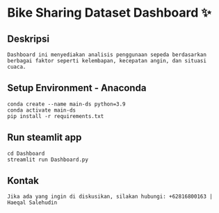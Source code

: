 # Bike Sharing Dataset Dashboard ✨

## Deskripsi
```
Dashboard ini menyediakan analisis penggunaan sepeda berdasarkan berbagai faktor seperti kelembapan, kecepatan angin, dan situasi cuaca.
```

## Setup Environment - Anaconda
```
conda create --name main-ds python=3.9
conda activate main-ds
pip install -r requirements.txt
```

## Run steamlit app
```
cd Dashboard
streamlit run Dashboard.py
```

## Kontak
```
Jika ada yang ingin di diskusikan, silakan hubungi: +62816800163 | Haeqal Salehudin
```
